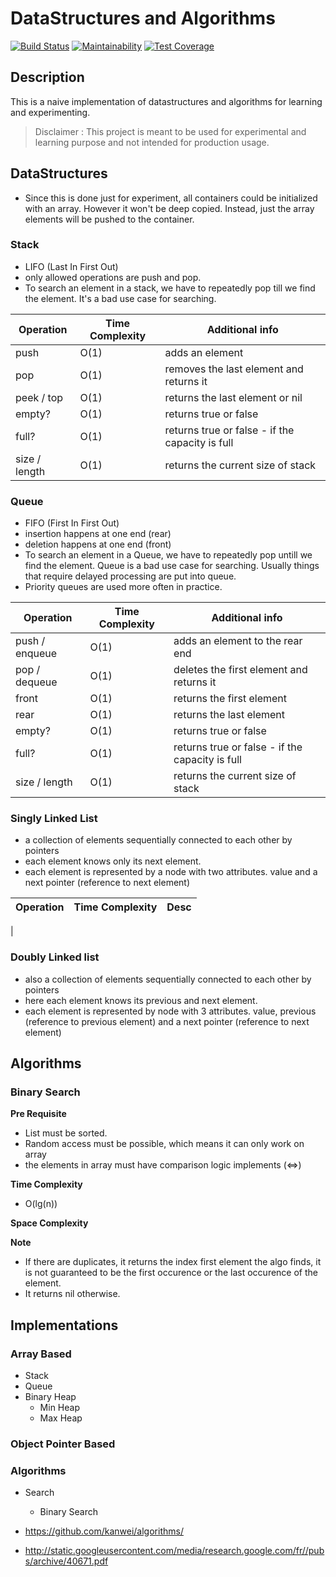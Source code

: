 # DataStructures and Algorithms

[![Build Status](https://travis-ci.org/balamanoharb/dsa_ruby.svg?branch=master)](https://travis-ci.org/balamanoharb/dsa_ruby)
[![Maintainability](https://api.codeclimate.com/v1/badges/2d1b85c38777dd7660cd/maintainability)](https://codeclimate.com/github/balamanoharb/ruby-data-structures-and-algorithms/maintainability)
[![Test Coverage](https://api.codeclimate.com/v1/badges/2d1b85c38777dd7660cd/test_coverage)](https://codeclimate.com/github/balamanoharb/ruby-data-structures-and-algorithms/test_coverage)


## Description

This is a naive implementation of datastructures and algorithms for learning and experimenting.

>Disclaimer : This project is meant to be used for experimental and learning purpose and not intended for production usage.

## DataStructures

- Since this is done just for experiment, all containers could be initialized with an array. However it won't be deep copied. Instead, just the array elements will be pushed to the container.

### Stack

- LIFO (Last In First Out)
- only allowed operations are push and pop.
- To search an element in a stack, we have to repeatedly pop till we find the element. It's a bad use case for searching.

| Operation | Time Complexity | Additional info |
|-----------|-----------------|-----------------|
| push      |    O(1)         | adds an element |
| pop       |    O(1)         | removes the last element and returns it |
| peek / top|    O(1)         | returns the last element or nil      |
| empty?    |    O(1)         | returns true or false                |
| full?     |    O(1)         | returns true or false - if the capacity is full |
| size / length |    O(1)     | returns the current size of stack    |

### Queue

- FIFO (First In First Out)
- insertion happens at one end (rear) 
- deletion happens at one end (front)
- To search an element in a Queue, we have to repeatedly pop untill we find the element. Queue is a bad use case for searching. Usually things that require delayed processing are put into queue.
- Priority queues are used more often in practice.

| Operation | Time Complexity | Additional info |
|-----------|-----------------|-----------------|
| push / enqueue|    O(1)      | adds an element to the rear end |
| pop / dequeue | O(1)         | deletes the first element and returns it |
| front     |    O(1)         | returns the first element | 
| rear      |    O(1)         | returns the last element |
| empty?    |    O(1)         | returns true or false |
| full?     |    O(1)         | returns true or false - if the capacity is full |
| size / length |    O(1)     | returns the current size of stack    |

### Singly Linked List

- a collection of elements sequentially connected to each other by pointers
- each element knows only its next element.
- each element is represented by a node with two attributes. value and a next pointer (reference to next element)

| Operation | Time Complexity | Desc |
|-----------|-----------------|------|
|

### Doubly Linked list

- also a collection of elements sequentially connected to each other by pointers
- here each element knows its previous and next element.
- each element is represented by node with 3 attributes. value, previous (reference to previous element) and a next pointer (reference to next element)


## Algorithms

### Binary Search

**Pre Requisite**

- List must be sorted.
- Random access must be possible, which means it can only work on array
- the elements in array must have comparison logic implements (<=>)

**Time Complexity**

- O(lg(n))

**Space Complexity**

**Note**

- If there are duplicates, it returns the index first element the algo finds, it is not guaranteed to be the first occurence or the last occurence of the element.
- It returns nil otherwise.



## Implementations

### Array Based

- Stack
- Queue
- Binary Heap
    - Min Heap
    - Max Heap

### Object Pointer Based


### Algorithms

- Search
    - Binary Search




- https://github.com/kanwei/algorithms/
- http://static.googleusercontent.com/media/research.google.com/fr//pubs/archive/40671.pdf